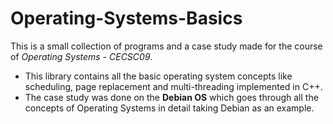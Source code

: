 # Operating-Systems-Basics
This is a small collection of programs and a case study made for the course of *Operating Systems - CECSC09*.

- This library contains all the basic operating system concepts like scheduling, page replacement and multi-threading implemented in C++.
- The case study was done on the **Debian OS** which goes through all the concepts of Operating Systems in detail taking Debian as an example.
